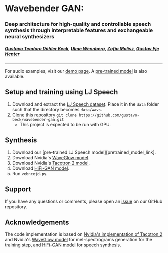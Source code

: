 # Wavebender GAN:
### Deep architecture for high-quality and controllable speech synthesis through interpretable features and exchangeable neural synthesizers
##### [Gustavo Teodoro Döhler Beck][gustavo_profile], [Ulme Wennberg][ulme_profile], [Zofia Malisz][zofia_profile], [Gustav Eje Henter][gustav_profile]
---

[paper_link]: https://arxiv.org/abs/2108.13320
[gustav_profile]: https://people.kth.se/~ghe/
[gustavo_profile]: https://www.linkedin.com/in/gustavotbeck/
[ulme_profile]: https://www.kth.se/profile/ulme
[zofia_profile]: https://www.kth.se/profile/malisz
[demo_page]: 
[pretrained_model_link]: 
[ljspeech_link]: https://keithito.com/LJ-Speech-Dataset/
[github_link]: https://github.com/gustavo-beck/wavebender-gan
[github_new_issue_link]: https://github.com/gustavo-beck/wavebender-gan/issues/new
[tacotron2_link]: https://github.com/NVIDIA/tacotron2
[nvidia_waveglow_link]: https://drive.google.com/file/d/1rpK8CzAAirq9sWZhe9nlfvxMF1dRgFbF/view
[hifi_link]: https://github.com/jik876/hifi-gan


For audio examples, visit our [demo page][demo_page]. A [pre-trained model](pretrained_model_link) is also available.

## Setup and training using LJ Speech
1. Download and extract the [LJ Speech dataset][ljspeech_link]. Place it in the `data` folder such that the directory becomes `data/wavs`.
2. Clone this repository ```git clone https://github.com/gustavo-beck/wavebender-gan.git``` 
   * This project is expected to be run with GPU.

## Synthesis
1. Download our [pre-trained LJ Speech model][pretrained_model_link]. 
2. Download Nvidia's [WaveGlow model][nvidia_waveglow_link].
3. Download Nvidia's [Tacotron 2 model][tacotron2_link].
4. Download [HiFi-GAN model][hifi_link].
5. Run ```vebncejd.py```.

## Support
If you have any questions or comments, please open an [issue][github_new_issue_link] on our GitHub repository.

## Acknowledgements
The code implementation is based on [Nvidia's implementation of Tacotron 2][tacotron2_link] and Nvidia's [WaveGlow model][nvidia_waveglow_link] for mel-spectrograms generation for the training step, and [HiFi-GAN model][hifi_link] for speech synthesis.
